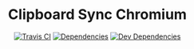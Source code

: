 <div align="center">
  <h1>Clipboard Sync Chromium</h1>

  <a href="https://travis-ci.org/Alexendoo/clipboard-sync-chromium"><img src="https://travis-ci.org/Alexendoo/clipboard-sync-chromium.svg?branch=master" alt="Travis CI" /></a>
  <a href="https://david-dm.org/Alexendoo/clipboard-sync-chromium"><img src="https://david-dm.org/Alexendoo/clipboard-sync-chromium.svg" alt="Dependencies" /></a>
  <a href="https://david-dm.org/Alexendoo/clipboard-sync-chromium?type=dev"><img src="https://david-dm.org/Alexendoo/clipboard-sync-chromium/dev-status.svg" alt="Dev Dependencies" /></a>
</div>
